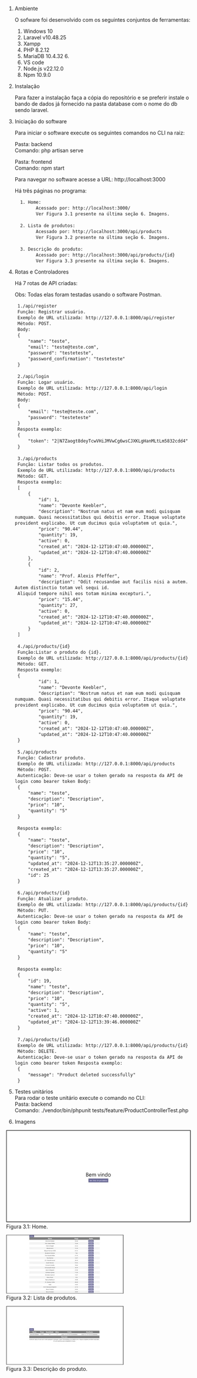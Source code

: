 1. Ambiente
   
    O sofware foi desenvolvido com os seguintes conjuntos de ferramentas: 
    1.	Windows 10 
    2.	Laravel v10.48.25 
    3.	Xampp 
    4.	PHP 8.2.12 
    5.	MariaDB 10.4.32 6.	
    6.	VS code 
    7.	Node.js v22.12.0 
    8.	Npm 10.9.0 
 
3. Instalação
   
    Para fazer a instalação faça a cópia do repositório e se preferir instale o bando de dados já fornecido na pasta database com o nome do db sendo laravel. 
 
5. Iniciação do software
   
     Para iniciar o software execute os seguintes comandos no CLI na raiz:
   
     Pasta: backend   
     Comando: php artisan serve 
      
     Pasta: frontend  
     Comando: npm start  
      
     Para navegar no software acesse a URL: 
     http://localhost:3000 
      
     Há três páginas no programa:
   
         1.	Home:  
               Acessado por: http://localhost:3000/
               Ver Figura 3.1 presente na última seção 6. Imagens. 
         
         2.	Lista de produtos:  
               Acessado por: http://localhost:3000/api/products
               Ver Figura 3.2 presente na última seção 6. Imagens. 
         
         3.	Descrição do produto:  
               Acessado por: http://localhost:3000/api/products/{id}
               Ver Figura 3.3 presente na última seção 6. Imagens. 
 
4. Rotas e Controladores
   
    Há 7 rotas de API criadas: 
    
    Obs: Todas elas foram testadas usando o software Postman. 
     
        1./api/register 
        Função: Registrar usuário.
        Exemplo de URL utilizada: http://127.0.0.1:8000/api/register
        Método: POST. 
        Body:  
        { 
            "name": "teste", 
            "email": "teste@teste.com", 
            "password": "testeteste", 
            "password_confirmation": "testeteste"  
        } 
        
        2./api/login 
        Função: Logar usuário. 
        Exemplo de URL utilizada: http://127.0.0.1:8000/api/login
        Método: POST. 
        Body:  
        { 
            "email": "teste@teste.com", 
            "password": "testeteste" 
        } 
        Resposta exemplo: 
        { 
            "token": "2|N7Zaogt8deyTcwVHiJMVwCg6wsCJXKLgHanMLtLm5832cdd4" 
        } 
        
        3./api/products 
        Função: Listar todos os produtos. 
        Exemplo de URL utilizada: http://127.0.0.1:8000/api/products 
        Método: GET. 
        Resposta exemplo:  
        [ 
            { 
                "id": 1, 
                "name": "Devonte Keebler", 
                "description": "Nostrum natus et nam eum modi quisquam numquam. Quasi necessitatibus qui debitis error. Itaque voluptate provident explicabo. Ut cum ducimus quia voluptatem ut quia.", 
                "price": "90.44", 
                "quantity": 19, 
                "active": 0, 
                "created_at": "2024-12-12T10:47:40.000000Z", 
                "updated_at": "2024-12-12T10:47:40.000000Z" 
            }, 
            { 
                "id": 2, 
                "name": "Prof. Alexis Pfeffer", 
                "description": "Odit recusandae aut facilis nisi a autem. Autem distinctio totam vel sequi id.
        Aliquid tempore nihil eos totam minima excepturi.", 
                "price": "15.44", 
                "quantity": 27, 
                "active": 0, 
                "created_at": "2024-12-12T10:47:40.000000Z", 
                "updated_at": "2024-12-12T10:47:40.000000Z" 
            } 
        ]
    
        4./api/products/{id} 
        Função:Listar o produto do {id}. 
        Exemplo de URL utilizada: http://127.0.0.1:8000/api/products/{id}
        Método: GET. 
        Resposta exemplo:  
        { 
                "id": 1, 
                "name": "Devonte Keebler", 
                "description": "Nostrum natus et nam eum modi quisquam numquam. Quasi necessitatibus qui debitis error. Itaque voluptate provident explicabo. Ut cum ducimus quia voluptatem ut quia.", 
                "price": "90.44", 
                "quantity": 19, 
                "active": 0, 
                "created_at": "2024-12-12T10:47:40.000000Z", 
                "updated_at": "2024-12-12T10:47:40.000000Z" 
        } 
    
        5./api/products 
        Função: Cadastrar produto. 
        Exemplo de URL utilizada: http://127.0.0.1:8000/api/products
        Método: POST. 
        Autenticação: Deve-se usar o token gerado na resposta da API de login como bearer token Body:  
        { 
            "name": "teste", 
            "description": "Description", 
            "price": "10", 
            "quantity": "5" 
        } 
        
        Resposta exemplo: 
        { 
            "name": "teste", 
            "description": "Description", 
            "price": "10", 
            "quantity": "5", 
            "updated_at": "2024-12-12T13:35:27.000000Z", 
            "created_at": "2024-12-12T13:35:27.000000Z", 
            "id": 25 
        } 
        
        6./api/products/{id} 
        Função: Atualizar  produto. 
        Exemplo de URL utilizada: http://127.0.0.1:8000/api/products/{id}
        Método: PUT. 
        Autenticação: Deve-se usar o token gerado na resposta da API de login como bearer token Body:  
        {  
            "name": "teste",  
            "description": "Description",  
            "price": "10",  
            "quantity": "5"  
        }  
        
        Resposta exemplo: 
        { 
            "id": 19, 
            "name": "teste", 
            "description": "Description", 
            "price": "10", 
            "quantity": "5", 
            "active": 1, 
            "created_at": "2024-12-12T10:47:40.000000Z", 
            "updated_at": "2024-12-12T13:39:46.000000Z" 
        } 
        
        7./api/products/{id} 
        Exemplo de URL utilizada: http://127.0.0.1:8000/api/products/{id} 
        Método: DELETE. 
        Autenticação: Deve-se usar o token gerado na resposta da API de login como bearer token Resposta exemplo: 
        { 
            "message": "Product deleted successfully" 
        } 
 
6. Testes unitários<br>
Para rodar o teste unitário execute o comando no CLI:<br>
Pasta: backend<br>
Comando: ./vendor/bin/phpunit tests/feature/ProductControllerTest.php 
 
8. Imagens
   
![Home](images/Home.jpg)<br>
Figura 3.1: Home. 
 
![Product List](images/ProductList.jpg)<br> 
Figura 3.2: Lista de produtos. 

![Product Description](images/ProductDescription.jpg)<br> 
Figura 3.3: Descrição do produto. 
 


